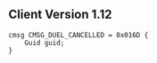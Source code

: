 ## Client Version 1.12

```rust,ignore
cmsg CMSG_DUEL_CANCELLED = 0x016D {
    Guid guid;    
}

```

